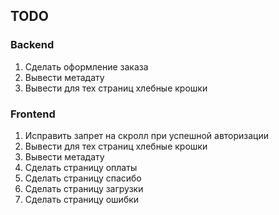 ## TODO 
### Backend
1. Сделать оформление заказа
2. Вывести метадату
3. Вывести для тех страниц хлебные крошки

### Frontend
1. Исправить запрет на скролл при успешной авторизации
2. Вывести для тех страниц хлебные крошки
3. Вывести метадату
4. Сделать страницу оплаты
5. Сделать страницу спасибо
6. Сделать страницу загрузки
7. Сделать страницу ошибки

